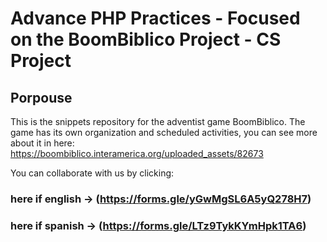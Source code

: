 # Advance PHP Practices - Focused on the BoomBiblico Project - CS Project
## Porpouse

This is the snippets repository for the adventist game BoomBiblico.
The game has its own organization and scheduled activities, you can
see more about it in here: https://boombiblico.interamerica.org/uploaded_assets/82673

You can collaborate with us by clicking:

### here if english -> (https://forms.gle/yGwMgSL6A5yQ278H7)
### here if spanish -> (https://forms.gle/LTz9TykKYmHpk1TA6)
